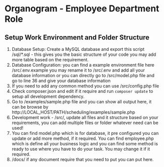 # Organogram - Employee Department Role

## Setup Work Environment and Folder Structure 
1. Database Setup: Create a MySQL database and export this script /sql/*.sql - this gives you the basic structure of your code you may add more table based on the requirement. 
2. Database Configuration: you can find a example environment file here /src/.env.example you may rename it to /src/.env and add all your database information or you can directly go to /src/model.php file and go to line 36 and give your database information
3. If you need to add any common method you can use /src/config.php file 
4. Check composer.json and edit if it require and run `composer update` to setup all development dependency. 
5. Go to /examples/sample.php file and you can show all output here, it can be browse by http://LOCAL_HOST/PATH/scheduling/examples/sample.php
6. Development work - /src/, update all files and it structure based on your requirements, you can add multiple files or folder whatever need can be used! 
7. You can find model.php which is for database, it pre configured you can update or add more method, if it required. You can find employee.php which is define all your business logic and you can find some method is ready to use where you have to do your task. You may change it if it required. 
8. /docs/ if any document require that you need to put you can put here. 